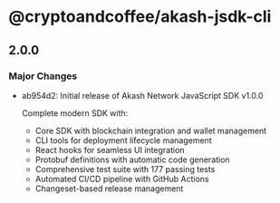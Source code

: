 # @cryptoandcoffee/akash-jsdk-cli

## 2.0.0

### Major Changes

- ab954d2: Initial release of Akash Network JavaScript SDK v1.0.0

  Complete modern SDK with:

  - Core SDK with blockchain integration and wallet management
  - CLI tools for deployment lifecycle management
  - React hooks for seamless UI integration
  - Protobuf definitions with automatic code generation
  - Comprehensive test suite with 177 passing tests
  - Automated CI/CD pipeline with GitHub Actions
  - Changeset-based release management
